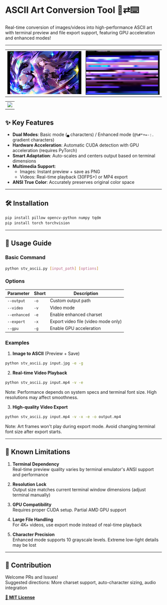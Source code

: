 # ASCII Art Conversion Tool 🎨⇄⌨️

Real-time conversion of images/videos into high-performance ASCII art with terminal preview and file export support, featuring GPU acceleration and enhanced modes!

---
<table>
  <tr>
    <td><img src="demo/herta2_ascii.png" width="100%" /></td>
    <td><img src="demo/details-1.png" width="100%" /></td>
  </tr>
</table>

<table >
  <tr>
    <td align="center"><img src="demo/generating.gif" width="75%" /></td>
  </tr>
</table>

## ✨ Key Features

- **Dual Modes**: Basic mode (`▄` characters) / Enhanced mode (`@%#*+=-:. ` gradient characters)
- **Hardware Acceleration**: Automatic CUDA detection with GPU acceleration (requires PyTorch)
- **Smart Adaptation**: Auto-scales and centers output based on terminal dimensions
- **Multimedia Support**:
  - Images: Instant preview + save as PNG
  - Videos: Real-time playback (30FPS+) or MP4 export
- **ANSI True Color**: Accurately preserves original color space

---

## 🛠️ Installation

```bash
pip install pillow opencv-python numpy tqdm
pip install torch torchvision
```

---

## 🚀 Usage Guide

### Basic Command

```bash
python stv_ascii.py [input_path] [options]
```

### Options

| Parameter | Short | Description |
| --- | --- | --- |
| `--output` | `-o` | Custom output path |
| `--video` | `-v` | Video mode |
| `--enhanced` | `-e` | Enable enhanced charset |
| `--export` | `-x` | Export video file (video mode only) |
| `--gpu` | `-g` | Enable GPU acceleration |

### Examples

1. **Image to ASCII** (Preview + Save)
  
  ```bash
  python stv_ascii.py input.jpg -e -g
  ```
  
2. **Real-time Video Playback**
  
  ```bash
  python stv_ascii.py input.mp4 -v -e
  ```
  Note: Performance depends on system specs and terminal font size. High resolutions may affect smoothness.
  
3. **High-quality Video Export**
  
  ```bash
  python stv_ascii.py input.mp4 -v -x -e -o output.mp4
  ```
  Note: Art frames won't play during export mode. Avoid changing terminal font size after export starts.

---

## 📝 Known Limitations

1. **Terminal Dependency**  
  Real-time preview quality varies by terminal emulator's ANSI support and performance
  
2. **Resolution Lock**  
  Output size matches current terminal window dimensions (adjust terminal manually)
  
3. **GPU Compatibility**  
  Requires proper CUDA setup. Partial AMD GPU support
  
4. **Large File Handling**  
  For 4K+ videos, use export mode instead of real-time playback
  
5. **Character Precision**  
  Enhanced mode supports 10 grayscale levels. Extreme low-light details may be lost

---

## 🤝 Contribution

Welcome PRs and Issues!  
Suggested directions: More charset support, auto-character sizing, audio integration

**[📜 MIT License](LICENSE)**
